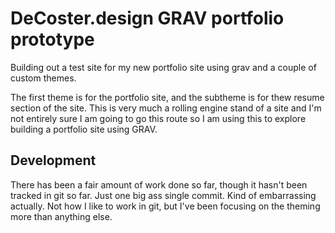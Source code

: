 # DeCoster.design GRAV portfolio prototype

Building out a test site for my new portfolio site using grav and a couple of custom themes.

The first theme is for the portfolio site, and the subtheme is for thew resume section of the site. This is very much a rolling engine stand of a site and I'm not entirely sure I am going to go this route so I am using this to explore building a portfolio site using GRAV.

## Development

There has been a fair amount of work done so far, though it hasn't been tracked in git so far. Just one big ass single commit. Kind of embarrassing actually. Not how I like to work in git, but I've been focusing on the theming more than anything else.
